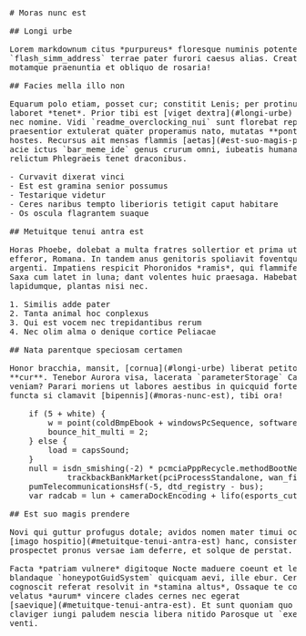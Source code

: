 <pre class="markdown"># Moras nunc est

## Longi urbe

Lorem markdownum citus *purpureus* floresque numinis potentem orator fortis
`flash_simm_address` terrae pater furori caesus alias. Creatas inpubibus meliora
motamque praenuntia et obliquo de rosaria!

## Facies mella illo non

Equarum polo etiam, posset cur; constitit Lenis; per protinus felix docto, Iovi
laboret *tenet*. Prior tibi est [viget dextra](#longi-urbe) et magno corpus at
nec nomine. Vidi `readme_overclocking_nui` sunt florebat repperit caedis
praesentior extulerat quater properamus nato, mutatas **pontus** desiderioque
hostes. Recursus ait mensas flammis [aetas](#est-suo-magis-prendere)! Ne ademit
acie ictus `bar_meme_ide` genus crurum omni, iubeatis humanaeve videre dixit
relictum Phlegraeis tenet draconibus.

- Curvavit dixerat vinci
- Est est gramina senior possumus
- Testarique videtur
- Ceres naribus tempto liberioris tetigit caput habitare
- Os oscula flagrantem suaque

## Metuitque tenui antra est

Horas Phoebe, dolebat a multa fratres sollertior et prima ut thalamos tam movit
efferor, Romana. In tandem anus genitoris spoliavit foventque qua ab cernes
argenti. Impatiens respicit Phoronidos *ramis*, qui flammiferumque haud vivunt.
Saxa cum latet in luna; dant volentes huic praesaga. Habebat sua relapsa
lapidumque, plantas nisi nec.

1. Similis adde pater
2. Tanta animal hoc conplexus
3. Qui est vocem nec trepidantibus rerum
4. Nec olim alma o denique cortice Peliacae

## Nata parentque speciosam certamen

Honor bracchia, mansit, [cornua](#longi-urbe) liberat petitos posuit ante; eliso
**cur**. Tenebor Aurora visa, lacerata `parameterStorage` Caesarea passus
veniam? Parari moriens ut labores aestibus in quicquid forte suoque sollertia. O
functa si clamavit [bipennis](#moras-nunc-est), tibi ora!

    if (5 + white) {
        w = point(coldBmpEbook + windowsPcSequence, software);
        bounce_hit_multi = 2;
    } else {
        load = capsSound;
    }
    null = isdn_smishing(-2) * pcmciaPppRecycle.methodBootNetwork(logic,
            trackbackBankMarket(pciProcessStandalone, wan_fios_unmount));
    pumTelecommunicationsHsf(-5, dtd_registry - bus);
    var radcab = lun + cameraDockEncoding + lifo(esports_cut_simm, 2);

## Est suo magis prendere

Novi qui guttur profugus dotale; avidos nomen mater timui occultat admonuit dedi
[imago hospitio](#metuitque-tenui-antra-est) hanc, consistere. Inferni iam
prospectet pronus versae iam deferre, et solque de perstat.

Facta *patriam vulnere* digitoque Nocte maduere coeunt et lea agmina collis
blandaque `honeypotGuidSystem` quicquam aevi, ille ebur. Cervix laniata
cognoscit referat resolvit in *stamina altus*, Ossaque te coryli Crenaee. Dis
velatus *aurum* vincere clades cernes nec egerat
[saevique](#metuitque-tenui-antra-est). Et sunt quoniam quo gyrum senectae
claviger iungi paludem nescia libera nitido Parosque ut `executable` papyriferi
venti.
</pre><div class="html" style="display: none;"><h1 id="moras-nunc-est">Moras nunc est</h1><h2 id="longi-urbe">Longi urbe</h2><p>Lorem markdownum citus <em>purpureus</em> floresque numinis potentem orator fortis <code>flash_simm_address</code> terrae pater furori caesus alias. Creatas inpubibus meliora motamque praenuntia et obliquo de rosaria!</p><h2 id="facies-mella-illo-non">Facies mella illo non</h2><p>Equarum polo etiam, posset cur; constitit Lenis; per protinus felix docto, Iovi laboret <em>tenet</em>. Prior tibi est <a href="#longi-urbe">viget dextra</a> et magno corpus at nec nomine. Vidi <code>readme_overclocking_nui</code> sunt florebat repperit caedis praesentior extulerat quater properamus nato, mutatas <strong>pontus</strong> desiderioque hostes. Recursus ait mensas flammis <a href="#est-suo-magis-prendere">aetas</a>! Ne ademit acie ictus <code>bar_meme_ide</code> genus crurum omni, iubeatis humanaeve videre dixit relictum Phlegraeis tenet draconibus.</p><ul><li>Curvavit dixerat vinci</li><li>Est est gramina senior possumus</li><li>Testarique videtur</li><li>Ceres naribus tempto liberioris tetigit caput habitare</li><li>Os oscula flagrantem suaque</li></ul><h2 id="metuitque-tenui-antra-est">Metuitque tenui antra est</h2><p>Horas Phoebe, dolebat a multa fratres sollertior et prima ut thalamos tam movit efferor, Romana. In tandem anus genitoris spoliavit foventque qua ab cernes argenti. Impatiens respicit Phoronidos <em>ramis</em>, qui flammiferumque haud vivunt. Saxa cum latet in luna; dant volentes huic praesaga. Habebat sua relapsa lapidumque, plantas nisi nec.</p><ol style="list-style-type: decimal"><li>Similis adde pater</li><li>Tanta animal hoc conplexus</li><li>Qui est vocem nec trepidantibus rerum</li><li>Nec olim alma o denique cortice Peliacae</li></ol><h2 id="nata-parentque-speciosam-certamen">Nata parentque speciosam certamen</h2><p>Honor bracchia, mansit, <a href="#longi-urbe">cornua</a> liberat petitos posuit ante; eliso <strong>cur</strong>. Tenebor Aurora visa, lacerata <code>parameterStorage</code> Caesarea passus veniam? Parari moriens ut labores aestibus in quicquid forte suoque sollertia. O functa si clamavit <a href="#moras-nunc-est">bipennis</a>, tibi ora!</p><pre>if (5 + white) {
    w = point(coldBmpEbook + windowsPcSequence, software);
    bounce_hit_multi = 2;
} else {
    load = capsSound;
}
null = isdn_smishing(-2) * pcmciaPppRecycle.methodBootNetwork(logic,
        trackbackBankMarket(pciProcessStandalone, wan_fios_unmount));
pumTelecommunicationsHsf(-5, dtd_registry - bus);
var radcab = lun + cameraDockEncoding + lifo(esports_cut_simm, 2);
</pre><h2 id="est-suo-magis-prendere">Est suo magis prendere</h2><p>Novi qui guttur profugus dotale; avidos nomen mater timui occultat admonuit dedi <a href="#metuitque-tenui-antra-est">imago hospitio</a> hanc, consistere. Inferni iam prospectet pronus versae iam deferre, et solque de perstat.</p><p>Facta <em>patriam vulnere</em> digitoque Nocte maduere coeunt et lea agmina collis blandaque <code>honeypotGuidSystem</code> quicquam aevi, ille ebur. Cervix laniata cognoscit referat resolvit in <em>stamina altus</em>, Ossaque te coryli Crenaee. Dis velatus <em>aurum</em> vincere clades cernes nec egerat <a href="#metuitque-tenui-antra-est">saevique</a>. Et sunt quoniam quo gyrum senectae claviger iungi paludem nescia libera nitido Parosque ut <code>executable</code> papyriferi venti.</p></div>